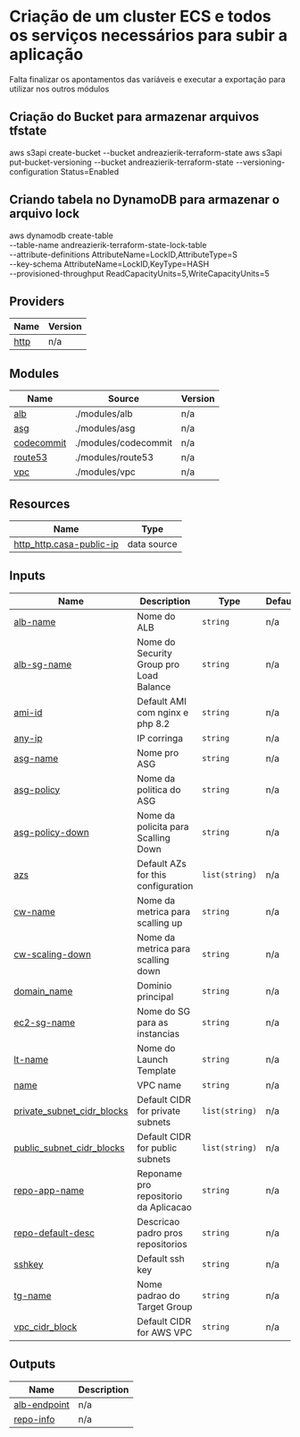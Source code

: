 # Criação de um cluster ECS e todos os serviços necessários para subir a aplicação

Falta finalizar os apontamentos das variáveis e executar a exportação para utilizar nos outros módulos

## Criação do Bucket para armazenar arquivos tfstate
aws s3api create-bucket --bucket andreazierik-terraform-state
aws s3api put-bucket-versioning --bucket andreazierik-terraform-state --versioning-configuration Status=Enabled

## Criando tabela no DynamoDB para armazenar o arquivo lock
aws dynamodb create-table \
--table-name andreazierik-terraform-state-lock-table \
--attribute-definitions AttributeName=LockID,AttributeType=S \
--key-schema AttributeName=LockID,KeyType=HASH \
--provisioned-throughput ReadCapacityUnits=5,WriteCapacityUnits=5
<!-- BEGIN_TF_DOCS -->


## Providers

| Name | Version |
|------|---------|
| <a name="provider_http"></a> [http](#provider\_http) | n/a |

## Modules

| Name | Source | Version |
|------|--------|---------|
| <a name="module_alb"></a> [alb](#module\_alb) | ./modules/alb | n/a |
| <a name="module_asg"></a> [asg](#module\_asg) | ./modules/asg | n/a |
| <a name="module_codecommit"></a> [codecommit](#module\_codecommit) | ./modules/codecommit | n/a |
| <a name="module_route53"></a> [route53](#module\_route53) | ./modules/route53 | n/a |
| <a name="module_vpc"></a> [vpc](#module\_vpc) | ./modules/vpc | n/a |

## Resources

| Name | Type |
|------|------|
| [http_http.casa-public-ip](https://registry.terraform.io/providers/hashicorp/http/latest/docs/data-sources/http) | data source |

## Inputs

| Name | Description | Type | Default | Required |
|------|-------------|------|---------|:--------:|
| <a name="input_alb-name"></a> [alb-name](#input\_alb-name) | Nome do ALB | `string` | n/a | yes |
| <a name="input_alb-sg-name"></a> [alb-sg-name](#input\_alb-sg-name) | Nome do Security Group pro Load Balance | `string` | n/a | yes |
| <a name="input_ami-id"></a> [ami-id](#input\_ami-id) | Default AMI com nginx e php 8.2 | `string` | n/a | yes |
| <a name="input_any-ip"></a> [any-ip](#input\_any-ip) | IP corringa | `string` | n/a | yes |
| <a name="input_asg-name"></a> [asg-name](#input\_asg-name) | Nome pro ASG | `string` | n/a | yes |
| <a name="input_asg-policy"></a> [asg-policy](#input\_asg-policy) | Nome da politica do ASG | `string` | n/a | yes |
| <a name="input_asg-policy-down"></a> [asg-policy-down](#input\_asg-policy-down) | Nome da policita para Scalling Down | `string` | n/a | yes |
| <a name="input_azs"></a> [azs](#input\_azs) | Default AZs for this configuration | `list(string)` | n/a | yes |
| <a name="input_cw-name"></a> [cw-name](#input\_cw-name) | Nome da metrica para scalling up | `string` | n/a | yes |
| <a name="input_cw-scaling-down"></a> [cw-scaling-down](#input\_cw-scaling-down) | Nome da metrica para scalling down | `string` | n/a | yes |
| <a name="input_domain_name"></a> [domain\_name](#input\_domain\_name) | Dominio principal | `string` | n/a | yes |
| <a name="input_ec2-sg-name"></a> [ec2-sg-name](#input\_ec2-sg-name) | Nome do SG para as instancias | `string` | n/a | yes |
| <a name="input_lt-name"></a> [lt-name](#input\_lt-name) | Nome do Launch Template | `string` | n/a | yes |
| <a name="input_name"></a> [name](#input\_name) | VPC name | `string` | n/a | yes |
| <a name="input_private_subnet_cidr_blocks"></a> [private\_subnet\_cidr\_blocks](#input\_private\_subnet\_cidr\_blocks) | Default CIDR for private subnets | `list(string)` | n/a | yes |
| <a name="input_public_subnet_cidr_blocks"></a> [public\_subnet\_cidr\_blocks](#input\_public\_subnet\_cidr\_blocks) | Default CIDR for public subnets | `list(string)` | n/a | yes |
| <a name="input_repo-app-name"></a> [repo-app-name](#input\_repo-app-name) | Reponame pro repositorio da Aplicacao | `string` | n/a | yes |
| <a name="input_repo-default-desc"></a> [repo-default-desc](#input\_repo-default-desc) | Descricao padro pros repositorios | `string` | n/a | yes |
| <a name="input_sshkey"></a> [sshkey](#input\_sshkey) | Default ssh key | `string` | n/a | yes |
| <a name="input_tg-name"></a> [tg-name](#input\_tg-name) | Nome padrao do Target Group | `string` | n/a | yes |
| <a name="input_vpc_cidr_block"></a> [vpc\_cidr\_block](#input\_vpc\_cidr\_block) | Default CIDR for AWS VPC | `string` | n/a | yes |

## Outputs

| Name | Description |
|------|-------------|
| <a name="output_alb-endpoint"></a> [alb-endpoint](#output\_alb-endpoint) | n/a |
| <a name="output_repo-info"></a> [repo-info](#output\_repo-info) | n/a |
<!-- END_TF_DOCS -->